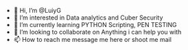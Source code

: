 - 👋 Hi, I’m @LuiyG
- 👀 I’m interested in Data analytics and Cuber Security
- 🌱 I’m currently learning PYTHON Scripting, PEN TESTING
- 💞️ I’m looking to collaborate on Anything i can help you with
- 📫 How to reach me message me here or shoot me mail

<!---
mohammedbabji1/mohammedbabji1 is a ✨ special ✨ repository because its `README.md` (this file) appears on your GitHub profile.
You can click the Preview link to take a look at your changes.
--->
